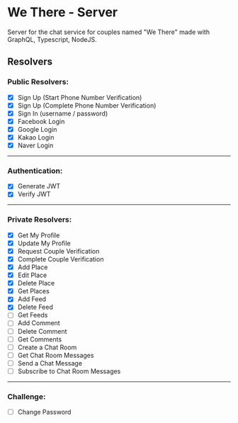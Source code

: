 # We There - Server

Server for the chat service for couples named "We There" made with GraphQL, Typescript, NodeJS.

## Resolvers

### Public Resolvers:

- [x] Sign Up (Start Phone Number Verification)
- [x] Sign Up (Complete Phone Number Verification)
- [x] Sign In (username / password)
- [x] Facebook Login
- [x] Google Login
- [x] Kakao Login
- [x] Naver Login

---

### Authentication:

- [x] Generate JWT
- [x] Verify JWT

---

### Private Resolvers:

- [x] Get My Profile
- [x] Update My Profile
- [x] Request Couple Verification
- [x] Complete Couple Verification
- [x] Add Place
- [x] Edit Place
- [x] Delete Place
- [x] Get Places
- [x] Add Feed
- [x] Delete Feed
- [ ] Get Feeds
- [ ] Add Comment
- [ ] Delete Comment
- [ ] Get Comments
- [ ] Create a Chat Room
- [ ] Get Chat Room Messages
- [ ] Send a Chat Message
- [ ] Subscribe to Chat Room Messages

---

### Challenge:

- [ ] Change Password
